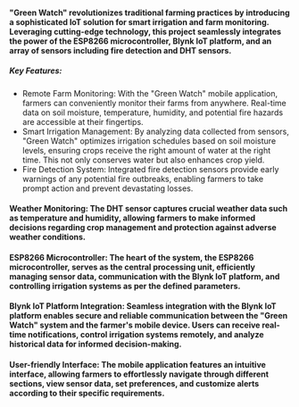 
#### "Green Watch" revolutionizes traditional farming practices by introducing a sophisticated IoT solution for smart irrigation and farm monitoring. Leveraging cutting-edge technology, this project seamlessly integrates the power of the ESP8266 microcontroller, Blynk IoT platform, and an array of sensors including fire detection and DHT sensors.

##### Key Features:

- Remote Farm Monitoring: With the "Green Watch" mobile application, farmers can conveniently monitor their farms from anywhere. Real-time data on soil moisture, temperature, humidity, and potential fire hazards are accessible at their fingertips.
- Smart Irrigation Management: By analyzing data collected from sensors, "Green Watch" optimizes irrigation schedules based on soil moisture levels, ensuring crops receive the right amount of water at the right time. This not only conserves water but also enhances crop yield.
- Fire Detection System: Integrated fire detection sensors provide early warnings of any potential fire outbreaks, enabling farmers to take prompt action and prevent devastating losses.
#### Weather Monitoring: The DHT sensor captures crucial weather data such as temperature and humidity, allowing farmers to make informed decisions regarding crop management and protection against adverse weather conditions.
#### ESP8266 Microcontroller: The heart of the system, the ESP8266 microcontroller, serves as the central processing unit, efficiently managing sensor data, communication with the Blynk IoT platform, and controlling irrigation systems as per the defined parameters.
#### Blynk IoT Platform Integration: Seamless integration with the Blynk IoT platform enables secure and reliable communication between the "Green Watch" system and the farmer's mobile device. Users can receive real-time notifications, control irrigation systems remotely, and analyze historical data for informed decision-making.
#### User-friendly Interface: The mobile application features an intuitive interface, allowing farmers to effortlessly navigate through different sections, view sensor data, set preferences, and customize alerts according to their specific requirements.
